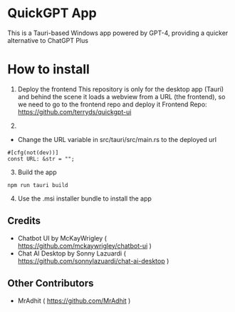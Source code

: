 # QuickGPT App

This is a Tauri-based Windows app powered by GPT-4, providing a quicker alternative to ChatGPT Plus

# How to install

1. Deploy the frontend
This repository is only for the desktop app (Tauri) and behind the scene it loads a webview from a URL (the frontend), so we need to go to the frontend repo and deploy it
Frontend Repo: https://github.com/terryds/quickgpt-ui

2. 
- Change the URL variable in src/tauri/src/main.rs to the deployed url
```
#[cfg(not(dev))]
const URL: &str = "";
```

3. Build the app
```
npm run tauri build
```

4. Use the .msi installer bundle to install the app

## Credits

- Chatbot UI by McKayWrigley ( https://github.com/mckaywrigley/chatbot-ui )
- Chat AI Desktop by Sonny Lazuardi ( https://github.com/sonnylazuardi/chat-ai-desktop )

## Other Contributors
- MrAdhit ( https://github.com/MrAdhit )